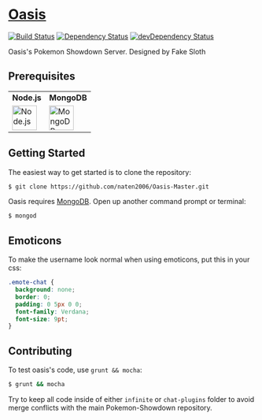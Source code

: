 # [Oasis](http://oasis.psim.us)

[![Build Status](https://travis-ci.org/FakeSloth/Infinite.svg)](https://travis-ci.org/FakeSloth/Infinite)
[![Dependency Status](https://david-dm.org/FakeSloth/Infinite.svg)](https://david-dm.org/FakeSloth/Infinite)
[![devDependency Status](https://david-dm.org/FakeSloth/Infinite/dev-status.svg)](https://david-dm.org/FakeSloth/Infinite#info=devDependencies)

Oasis's Pokemon Showdown Server.
Designed by Fake Sloth 

Prerequisites
-------------

<table>
  <tr>
    <td>
      <b>Node.js</b>
    </td>
    <td>
      <b>MongoDB</b>
    </td>
  </tr>
  <tr>
    <td>
      <a href="http://nodejs.org">
        <img src="http://nodejs.org/images/logos/nodejs.png" height="50" title="Node.js">
      </a>
    </td>
    <td>
      <a href="http://www.mongodb.org/downloads">
        <img src="http://www.mongodb.com/sites/mongodb.com/files/media/mongodb-logo-rgb.jpeg" height="50" title="MongoDB">
      </a>
    </td>
  </tr>
</table>

Getting Started
---------------

The easiest way to get started is to clone the repository:

```bash
$ git clone https://github.com/naten2006/Oasis-Master.git
```

Oasis requires [MongoDB](http://www.mongodb.com). Open up
another command prompt or terminal:

```bash
$ mongod
```

Emoticons
---------

To make the username look normal when using emoticons, put this in your css:

```css
.emote-chat {
  background: none;
  border: 0;
  padding: 0 5px 0 0;
  font-family: Verdana;
  font-size: 9pt;
}
```

Contributing
------------

To test oasis's code, use `grunt && mocha`:

```bash
$ grunt && mocha
```

Try to keep all code inside of either `infinite` or `chat-plugins` folder to
avoid merge conflicts with the main Pokemon-Showdown repository.

